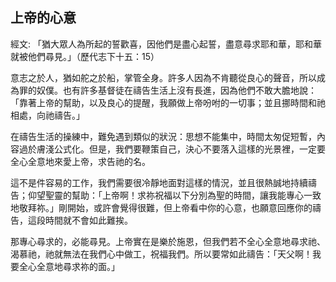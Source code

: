 ## 上帝的心意 ##

經文: 「猶大眾人為所起的誓歡喜，因他們是盡心起誓，盡意尋求耶和華，耶和華就被他們尋見。」（歷代志下十五：15）



意志之於人，猶如舵之於船，掌管全身。許多人因為不肯聽從良心的聲音，所以成為罪的奴僕。也有許多基督徒在禱告生活上沒有長進，因為他們不敢大膽地說：「靠著上帝的幫助，以及良心的提醒，我願做上帝吩咐的一切事；並且挪時間和祂相處，向祂禱告。」

在禱告生活的操練中，難免遇到類似的狀況：思想不能集中，時間太匆促短暫，內容過於膚淺公式化。但是，我們要鞭策自己，決心不要落入這樣的光景裡，一定要全心全意地來愛上帝，求告祂的名。

這不是件容易的工作，我們需要很冷靜地面對這樣的情況，並且很熱誠地持續禱告；仰望聖靈的幫助：「上帝啊！求祢祝福以下分別為聖的時間，讓我能專心一致地敬拜祢。」剛開始，或許會覺得很難，但上帝看中你的心意，也願意回應你的禱告，這段時間就不會如此難挨。

那專心尋求的，必能尋見。上帝實在是樂於施恩，但我們若不全心全意地尋求祂、渴慕祂，祂就無法在我們心中做工，祝福我們。所以要常如此禱告：「天父啊！我要全心全意地尋求祢的面。」